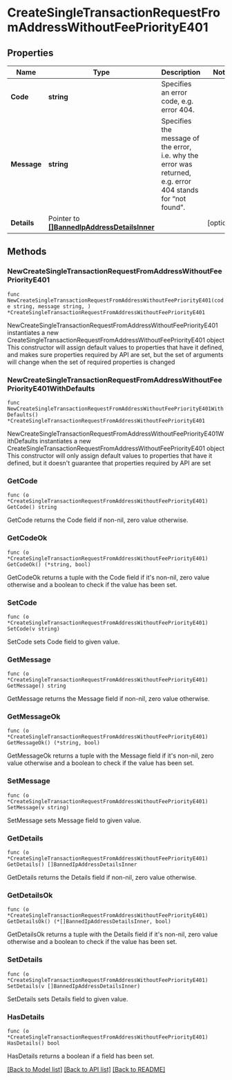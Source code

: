 # CreateSingleTransactionRequestFromAddressWithoutFeePriorityE401

## Properties

Name | Type | Description | Notes
------------ | ------------- | ------------- | -------------
**Code** | **string** | Specifies an error code, e.g. error 404. | 
**Message** | **string** | Specifies the message of the error, i.e. why the error was returned, e.g. error 404 stands for “not found”. | 
**Details** | Pointer to [**[]BannedIpAddressDetailsInner**](BannedIpAddressDetailsInner.md) |  | [optional] 

## Methods

### NewCreateSingleTransactionRequestFromAddressWithoutFeePriorityE401

`func NewCreateSingleTransactionRequestFromAddressWithoutFeePriorityE401(code string, message string, ) *CreateSingleTransactionRequestFromAddressWithoutFeePriorityE401`

NewCreateSingleTransactionRequestFromAddressWithoutFeePriorityE401 instantiates a new CreateSingleTransactionRequestFromAddressWithoutFeePriorityE401 object
This constructor will assign default values to properties that have it defined,
and makes sure properties required by API are set, but the set of arguments
will change when the set of required properties is changed

### NewCreateSingleTransactionRequestFromAddressWithoutFeePriorityE401WithDefaults

`func NewCreateSingleTransactionRequestFromAddressWithoutFeePriorityE401WithDefaults() *CreateSingleTransactionRequestFromAddressWithoutFeePriorityE401`

NewCreateSingleTransactionRequestFromAddressWithoutFeePriorityE401WithDefaults instantiates a new CreateSingleTransactionRequestFromAddressWithoutFeePriorityE401 object
This constructor will only assign default values to properties that have it defined,
but it doesn't guarantee that properties required by API are set

### GetCode

`func (o *CreateSingleTransactionRequestFromAddressWithoutFeePriorityE401) GetCode() string`

GetCode returns the Code field if non-nil, zero value otherwise.

### GetCodeOk

`func (o *CreateSingleTransactionRequestFromAddressWithoutFeePriorityE401) GetCodeOk() (*string, bool)`

GetCodeOk returns a tuple with the Code field if it's non-nil, zero value otherwise
and a boolean to check if the value has been set.

### SetCode

`func (o *CreateSingleTransactionRequestFromAddressWithoutFeePriorityE401) SetCode(v string)`

SetCode sets Code field to given value.


### GetMessage

`func (o *CreateSingleTransactionRequestFromAddressWithoutFeePriorityE401) GetMessage() string`

GetMessage returns the Message field if non-nil, zero value otherwise.

### GetMessageOk

`func (o *CreateSingleTransactionRequestFromAddressWithoutFeePriorityE401) GetMessageOk() (*string, bool)`

GetMessageOk returns a tuple with the Message field if it's non-nil, zero value otherwise
and a boolean to check if the value has been set.

### SetMessage

`func (o *CreateSingleTransactionRequestFromAddressWithoutFeePriorityE401) SetMessage(v string)`

SetMessage sets Message field to given value.


### GetDetails

`func (o *CreateSingleTransactionRequestFromAddressWithoutFeePriorityE401) GetDetails() []BannedIpAddressDetailsInner`

GetDetails returns the Details field if non-nil, zero value otherwise.

### GetDetailsOk

`func (o *CreateSingleTransactionRequestFromAddressWithoutFeePriorityE401) GetDetailsOk() (*[]BannedIpAddressDetailsInner, bool)`

GetDetailsOk returns a tuple with the Details field if it's non-nil, zero value otherwise
and a boolean to check if the value has been set.

### SetDetails

`func (o *CreateSingleTransactionRequestFromAddressWithoutFeePriorityE401) SetDetails(v []BannedIpAddressDetailsInner)`

SetDetails sets Details field to given value.

### HasDetails

`func (o *CreateSingleTransactionRequestFromAddressWithoutFeePriorityE401) HasDetails() bool`

HasDetails returns a boolean if a field has been set.


[[Back to Model list]](../README.md#documentation-for-models) [[Back to API list]](../README.md#documentation-for-api-endpoints) [[Back to README]](../README.md)


